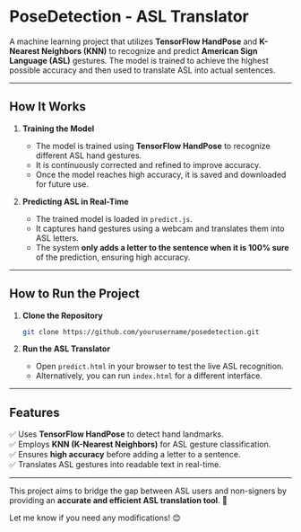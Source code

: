 # PoseDetection - ASL Translator  

A machine learning project that utilizes **TensorFlow HandPose** and **K-Nearest Neighbors (KNN)** to recognize and predict **American Sign Language (ASL)** gestures. The model is trained to achieve the highest possible accuracy and then used to translate ASL into actual sentences.  

---

## How It Works  

1. **Training the Model**  
   - The model is trained using **TensorFlow HandPose** to recognize different ASL hand gestures.  
   - It is continuously corrected and refined to improve accuracy.  
   - Once the model reaches high accuracy, it is saved and downloaded for future use.  

2. **Predicting ASL in Real-Time**  
   - The trained model is loaded in `predict.js`.  
   - It captures hand gestures using a webcam and translates them into ASL letters.  
   - The system **only adds a letter to the sentence when it is 100% sure** of the prediction, ensuring high accuracy.  

---

## How to Run the Project  

1. **Clone the Repository**  
   ```bash
   git clone https://github.com/yourusername/posedetection.git
   ```

2. **Run the ASL Translator**  
   - Open `predict.html` in your browser to test the live ASL recognition.  
   - Alternatively, you can run `index.html` for a different interface.  

---

## Features  

✅ Uses **TensorFlow HandPose** to detect hand landmarks.  
✅ Employs **KNN (K-Nearest Neighbors)** for ASL gesture classification.  
✅ Ensures **high accuracy** before adding a letter to a sentence.  
✅ Translates ASL gestures into readable text in real-time.  

---

This project aims to bridge the gap between ASL users and non-signers by providing an **accurate and efficient ASL translation tool**. 🚀  

Let me know if you need any modifications! 😊
